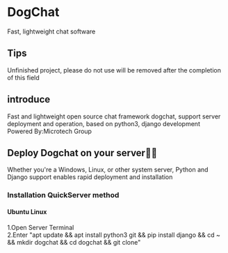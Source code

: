 # DogChat
Fast, lightweight chat software

## Tips
Unfinished project, please do not use will be removed after the completion of this field
## introduce
Fast and lightweight open source chat framework dogchat, support server deployment and operation, based on python3, django development   
Powered By:Microtech Group
## Deploy Dogchat on your server🚀🚀
Whether you're a Windows, Linux, or other system server, Python and Django support enables rapid deployment and installation  
### Installation QuickServer method
#### Ubuntu Linux
1.Open Server Terminal  
2.Enter "apt update && apt install python3 git && pip install django && cd ~ && mkdir dogchat && cd dogchat && git clone"






 
